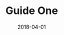 ---
title:  "Guide One"
date:   2018-04-01
file_url: "/resource_room/guides/files/guide-one.pdf"
---